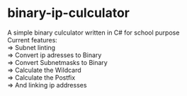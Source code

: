 # binary-ip-culculator
A simple binary culculator written in C# for school purpose <br>
Current features: <br>
=> Subnet linting <br>
=> Convert ip adresses to Binary <br>
=> Convert Subnetmasks to Binary <br>
=> Calculate the Wildcard <br>
=> Calculate the Postfix <br>
=> And linking ip addresses <br>
